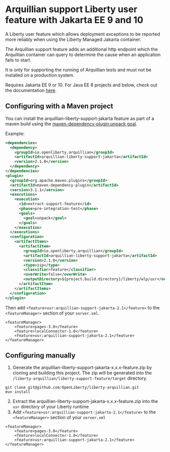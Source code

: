 # Arquillian support Liberty user feature with Jakarta EE 9 and 10

A Liberty user feature which allows deployment exceptions to be reported more reliably when using the Liberty Managed Jakarta container.

The Arquillian support feature adds an additional http endpoint which the Arquillian container can query to determine the cause when an application fails to start.

It is only for supporting the running of Arquillian tests and must not be installed on a production system.

Requires Jakarta EE 9 or 10. For Java EE 8 projects and below, check out the documentation [here](README.md).

## Configuring with a Maven project

You can install the arquillian-liberty-support-jakarta feature as part of a maven build using the [maven-dependency-plugin:unpack goal](https://maven.apache.org/plugins/maven-dependency-plugin/unpack-mojo.html).

Example:

```xml
<dependencies>
  <dependency>
    <groupId>io.openliberty.arquillian</groupId>
    <artifactId>arquillian-liberty-support-jakarta</artifactId>
    <version>2.1.0</version>
  </dependency>
</dependencies>
<plugin>
  <groupId>org.apache.maven.plugins</groupId>
  <artifactId>maven-dependency-plugin</artifactId>
  <version>3.1.1</version>
  <executions>
    <execution>
      <id>extract-support-feature</id>
      <phase>pre-integration-test</phase>
      <goals>
        <goal>unpack</goal>
      </goals>
    </execution>
  </executions>
  <configuration>
    <artifactItems>
      <artifactItem>
        <groupId>io.openliberty.arquillian</groupId>
        <artifactId>arquillian-liberty-support-jakarta</artifactId>
        <version>2.1.0</version>
        <type>zip</type>
        <classifier>feature</classifier>
        <overWrite>false</overWrite>
        <outputDirectory>${project.build.directory}/liberty/wlp/usr</outputDirectory>
      </artifactItem>
    </artifactItems>
  </configuration>
</plugin>
```
Then add `<feature>usr:arquillian-support-jakarta-2.1</feature>` to the `<featureManager>` section of your `server.xml`.
```
<featureManager>
    <feature>pages-3.0</feature>
    <feature>localConnector-1.0</feature>
    <feature>usr:arquillian-support-jakarta-2.1</feature>
</featureManager>
```

## Configuring manually

1. Generate the arquillian-liberty-support-jakarta-x.x.x-feature.zip by cloning and building this project. The zip will be generated into the `/liberty-arquillian/liberty-support-feature/target` directory.
```
git clone git@github.com:OpenLiberty/liberty-arquillian.git
mvn install
```
2.  Extract the arquillian-liberty-support-jakarta-x.x.x-feature.zip into the `usr` directory of your Liberty runtime
3. Add `<feature>usr:arquillian-support-jakarta-2.1</feature>` to the `<featureManager>` section of your `server.xml`

```
<featureManager>
    <feature>pages-3.0</feature>
    <feature>localConnector-1.0</feature>
    <feature>usr:arquillian-support-jakarta-2.1</feature>
</featureManager>
```
